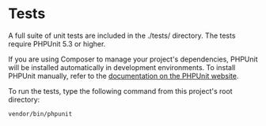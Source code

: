 
# Tests

A full suite of unit tests are included in the ./tests/ directory. The tests require PHPUnit 5.3 or higher.

If you are using Composer to manage your project's dependencies, PHPUnit will be installed automatically in development environments. To install PHPUnit manually, refer to the [documentation on the PHPUnit website](https://phpunit.de/manual/current/en/installation.html).

To run the tests, type the following command from this project's root directory:

```bash
vendor/bin/phpunit
```
